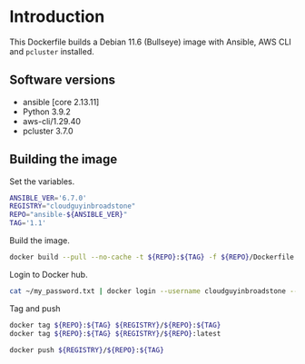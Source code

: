 # Introduction

This Dockerfile builds a Debian 11.6 (Bullseye) image with Ansible, AWS CLI and `pcluster` installed.

## Software versions

- ansible [core 2.13.11]
- Python 3.9.2
- aws-cli/1.29.40
- pcluster 3.7.0

## Building the image

Set the variables.

```bash
ANSIBLE_VER='6.7.0'
REGISTRY="cloudguyinbroadstone"
REPO="ansible-${ANSIBLE_VER}"
TAG='1.1'
```

Build the image.

```bash
docker build --pull --no-cache -t ${REPO}:${TAG} -f ${REPO}/Dockerfile ${REPO}
```

Login to Docker hub.

```sh
cat ~/my_password.txt | docker login --username cloudguyinbroadstone --password-stdin
```

Tag and push

```sh
docker tag ${REPO}:${TAG} ${REGISTRY}/${REPO}:${TAG}
docker tag ${REPO}:${TAG} ${REGISTRY}/${REPO}:latest
```

```sh
docker push ${REGISTRY}/${REPO}:${TAG}
```
